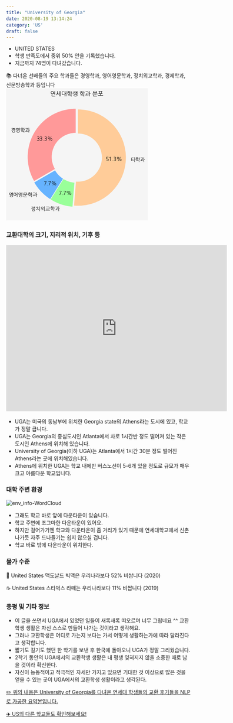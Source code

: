 ```yaml
---
title: "University of Georgia"
date: 2020-08-19 13:14:24
category: 'US'
draft: false
---
```



* UNITED STATES
* 학생 만족도에서 중위 50% 안을 기록했습니다.
* 지금까지 74명이 다녀갔습니다. 

📚 다녀온 선배들의 주요 학과들은 경영학과, 영어영문학과, 정치외교학과, 경제학과, 신문방송학과 등입니다
![department-info](../plots/US000202.png)
### 교환대학의 크기, 지리적 위치, 기후 등
<iframe
width="600"
height="450"
frameborder="0" style="border:0"
src="https://www.google.com/maps/embed/v1/place?key=AIzaSyC9e1AME-pVmWC4hBpFdu5S4dKzyepa3HQ&q=University+of+Georgia&center=33.9480053,-83.37732209999999&zoom=14" allowfullscreen>
</iframe>

* UGA는 미국의 동남부에 위치한 Georgia state의 Athens라는 도시에 있고, 학교가 정말 큽니다.
* UGA는 Georgia의 중심도시인 Atlanta에서 차로 1시간반 정도 떨어져 있는 작은 도시인 Athens에 위치해 있습니다.
* University of Georgia(이하 UGA)는 Atlanta에서 1시간 30분 정도 떨어진 Athens라는 곳에 위치해있습니다.
* Athens에 위치한 UGA는 학교 내에만 버스노선이 5-6개 있을 정도로 규모가 매우 크고 아름다운 학교입니다.


### 대학 주변 환경

![env_info-WordCloud](../univ_wordclouds_okt/env_info/US000202_env_info_okt.png)

* 그래도 학교 바로 앞에 다운타운이 있습니다.
* 학교 주변에 조그마한 다운타운이 있어요.
* 하지만 걸어가기엔 학교와 다운타운이 좀 거리가 있기 때문에 연세대학교에서 신촌 나가듯 자주 드나들기는 쉽지 않으실 겁니다.
* 학교 바로 밖에 다운타운이 위치한다.


### 물가 수준 
🍔 United States 맥도날드 빅맥은 우리나라보다 52% 비쌉니다 (2020)

☕️ United States 스타벅스 라떼는 우리나라보다 11% 비쌉니다 (2019)

### 총평 및 기타 정보
* 이 글을 쓰면서 UGA에서 있었던 일들이 새록새록 떠오르며 너무 그립네요 ^^ 교환학생 생활은 자신 스스로 만들어 나가는 것이라고 생각해요.
* 그러나 교환학생은 어디로 가는지 보다는 가서 어떻게 생활하는가에 따라 달라진다고 생각합니다.
* 짧기도 길기도 했던 한 학기를 보낸 후 한국에 돌아오니 UGA가 정말 그리웠습니다.
* 2학기 동안의 UGA에서의 교환학생 생활은 내 평생 잊혀지지 않을 소중한 때로 남을 것이라 확신한다.
* 자신이 능동적이고 적극적인 자세만 가지고 있으면 기대한 것 이상으로 많은 것을 얻을 수 있는 곳이 UGA에서의 교환학생 생활이라고 생각된다.


[✏️ 위의 내용은 University of Georgia를 다녀온 연세대 학생들의 교환 후기들을 NLP로 가공한 요약본입니다.](http://oia.yonsei.ac.kr/partner/expReport.asp?ucode=US000202&bgbn=A)

[✈️ US의 다른 학교들도 확인해보세요!](https://yonsei-exchange.netlify.app/?category=US)
